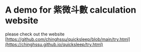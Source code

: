 # A demo for 紫微斗數 calculation website
please check out the website
[https://github.com/chinghssu/quicksleep/blob/main/try.html](https://chinghssu.github.io/quicksleep/try.html)
